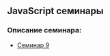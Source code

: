 ## JavaScript семинары

### Описание семинара:

- [Семинар 9](https://github.com/Roman100500/js-seminar/blob/main/Lesson_9/Workshop9.pptx)
